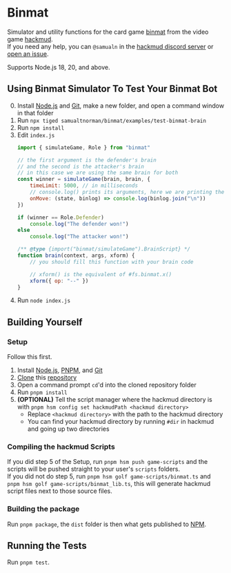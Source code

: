 # Binmat
Simulator and utility functions for the card game [binmat](https://github.com/DrizzlyBear/binmat_rules) from the video game
[hackmud](https://hackmud.com/).<br>
If you need any help, you can `@samualn` in the [hackmud discord server](https://discord.gg/gxpEdwU8CC) or
[open an issue](https://github.com/samualtnorman/binmat/issues/new).

Supports Node.js 18, 20, and above.

## Using Binmat Simulator To Test Your Binmat Bot
0. Install [Node.js](https://nodejs.org/en/) and [Git](https://git-scm.com/downloads), make a new folder, and open a
   command window in that folder
1. Run `npx tiged samualtnorman/binmat/examples/test-binmat-brain`
1. Run `npm install`
1. Edit `index.js`
	```js
	import { simulateGame, Role } from "binmat"

	// the first argument is the defender's brain
	// and the second is the attacker's brain
	// in this case we are using the same brain for both
	const winner = simulateGame(brain, brain, {
		timeLimit: 5000, // in milliseconds
		// console.log() prints its arguments, here we are printing the binlog
		onMove: (state, binlog) => console.log(binlog.join("\n"))
	})

	if (winner == Role.Defender)
		console.log("The defender won!")
	else
		console.log("The attacker won!")

	/** @type {import("binmat/simulateGame").BrainScript} */
	function brain(context, args, xform) {
		// you should fill this function with your brain code

		// xform() is the equivalent of #fs.binmat.x()
		xform({ op: "--" })
	}
	```
1. Run `node index.js`

## Building Yourself
### Setup
Follow this first.

1. Install [Node.js](https://nodejs.org/en/), [PNPM](https://pnpm.io/installation), and
   [Git](https://git-scm.com/downloads)
2. [Clone](https://docs.github.com/en/repositories/creating-and-managing-repositories/cloning-a-repository) this
   [repository](https://github.com/samualtnorman/binmat)
3. Open a command prompt `cd`'d into the cloned repository folder
4. Run `pnpm install`
5. **(OPTIONAL)** Tell the script manager where the hackmud directory is with
   `pnpm hsm config set hackmudPath <hackmud directory>`
   - Replace `<hackmud directory>` with the path to the hackmud directory
   - You can find your hackmud directory by running `#dir` in hackmud and going up two directories

### Compiling the hackmud Scripts
If you did step 5 of the Setup, run `pnpm hsm push game-scripts` and the scripts will be pushed straight to your user's
`scripts` folders.<br>
If you did not do step 5, run `pnpm hsm golf game-scripts/binmat.ts` and `pnpm hsm golf game-scripts/binmat_lib.ts`,
this will generate hackmud script files next to those source files.

### Building the package
Run `pnpm package`, the `dist` folder is then what gets published to [NPM](https://www.npmjs.com/package/binmat).

## Running the Tests
Run `pnpm test`.
